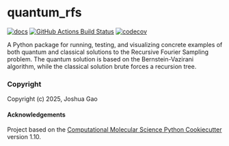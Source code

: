 quantum_rfs
==============================
[//]: # (Badges)

[![docs](https://readthedocs.org/projects/quantum-rfs/badge/?version=latest&style=flat-square)](https://quantum-rfs.readthedocs.io/)
[![GitHub Actions Build Status](https://github.com/Pojoto/quantum-rfs/workflows/CI/badge.svg)](https://github.com/Pojoto/quantum-rfs/actions?query=workflow%3ACI)
[![codecov](https://codecov.io/gh/Pojoto/quantum-rfs/branch/main/graph/badge.svg)](https://codecov.io/gh/Pojoto/quantum-rfs/branch/main)


A Python package for running, testing, and visualizing concrete examples of both quantum and classical solutions to the Recursive Fourier Sampling problem. The quantum solution is based on the Bernstein-Vazirani algorithm, while the classical solution brute forces a recursion tree.

### Copyright

Copyright (c) 2025, Joshua Gao


#### Acknowledgements
 
Project based on the 
[Computational Molecular Science Python Cookiecutter](https://github.com/molssi/cookiecutter-cms) version 1.10.
